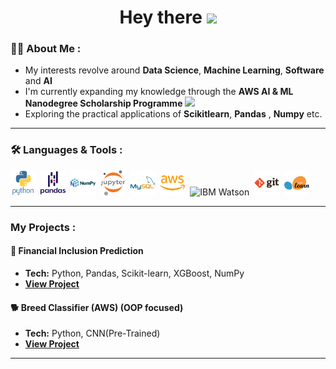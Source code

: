 

<h1 align="center">
  Hey there
  <img src="https://media.giphy.com/media/hvRJCLFzcasrR4ia7z/giphy.gif" width="30px"/>
</h1>

### 👨‍💻 About Me :

-  My interests revolve around **Data Science**, **Machine Learning**, **Software** and **AI**
-  I'm currently expanding my knowledge through the **AWS AI & ML Nanodegree Scholarship Programme** <img src="https://media.giphy.com/media/WUlplcMpOCEmTGBtBW/giphy.gif" width="30">
-  Exploring the practical applications of **Scikitlearn**,  **Pandas** , **Numpy** etc.
---

### 🛠️ Languages & Tools :

<div>
  <img src="https://github.com/devicons/devicon/blob/master/icons/python/python-original-wordmark.svg" title="Python" alt="Python" width="40" height="40"/>&nbsp;
  <img src="https://github.com/devicons/devicon/blob/master/icons/pandas/pandas-original-wordmark.svg" title="Pandas" alt="Pandas" width="40" height="40"/>&nbsp;
  <img src="https://github.com/devicons/devicon/blob/master/icons/numpy/numpy-original-wordmark.svg" title="NumPy" alt="NumPy" width="40" height="40"/>&nbsp;
  <img src="https://github.com/devicons/devicon/blob/master/icons/jupyter/jupyter-original-wordmark.svg" title="Jupyter" alt="Jupyter" width="40" height="40"/>&nbsp;
  <img src="https://github.com/devicons/devicon/blob/master/icons/mysql/mysql-original-wordmark.svg" title="MySQL" alt="MySQL" width="40" height="40"/>&nbsp;
  <img src="https://github.com/devicons/devicon/blob/master/icons/amazonwebservices/amazonwebservices-plain-wordmark.svg" title="AWS" alt="AWS" width="40" height="40"/>&nbsp;
  <img src="https://upload.wikimedia.org/wikipedia/commons/thumb/5/51/IBM_logo.svg/2560px-IBM_logo.svg.png" title="IBM Watson" alt="IBM Watson" width="40" height="40"/>&nbsp;
  <img src="https://github.com/devicons/devicon/blob/master/icons/git/git-original-wordmark.svg" title="Git" alt="Git" width="40" height="40"/>&nbsp;
  <img src="https://github.com/devicons/devicon/blob/master/icons/scikitlearn/scikitlearn-original.svg" title="Scikit-learn" alt="Scikit-learn" width="40" height="40"/>&nbsp;
</div>

---

### My Projects :


#### 🏦 Financial Inclusion Prediction
- **Tech:** Python, Pandas, Scikit-learn, XGBoost, NumPy
- [**View Project**](https://github.com/Phiwe-R/inclusion-prediction)

#### 🐕 Breed Classifier (AWS)  (OOP focused)
- **Tech:** Python, CNN(Pre-Trained)
- [**View Project**](https://github.com/Phiwe-R/breed-classifier)
---
